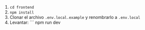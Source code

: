 1. ```cd frontend```
2. ```npm install```
3. Clonar el archivo ```.env.local.example``` y renombrarlo a ```.env.local```
4. Levantar:
´´´
npm run dev